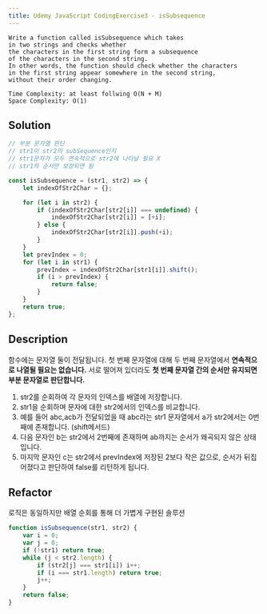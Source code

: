 ```yaml
---
title: Udemy JavaScript CodingExercise3 - isSubsequence
---
```


```text
Write a function called isSubsequence which takes
in two strings and checks whether
the characters in the first string form a subsequence
of the characters in the second string.
In other words, the function should check whether the characters
in the first string appear somewhere in the second string,
without their order changing.

Time Complexity: at least follwing O(N + M)
Space Complexity: O(1)
```

## Solution

```javascript
// 부분 문자열 판단
// str1이 str2의 subSequence인지
// str1문자가 모두 연속적으로 str2에 나타날 필요 X
// str1의 순서만 보장되면 됨

const isSubsequence = (str1, str2) => {
    let indexOfStr2Char = {};

    for (let i in str2) {
        if (indexOfStr2Char[str2[i]] === undefined) {
            indexOfStr2Char[str2[i]] = [+i];
        } else {
            indexOfStr2Char[str2[i]].push(+i);
        }
    }
    let prevIndex = 0;
    for (let i in str1) {
        prevIndex = indexOfStr2Char[str1[i]].shift();
        if (i > prevIndex) {
            return false;
        }
    }
    return true;
};
```

## Description

함수에는 문자열 둘이 전달됩니다. 첫 번째 문자열에 대해 두 번째 문자열에서 **연속적으로 나열될 필요는 없습니다.** 서로 떨어져 있더라도 **첫 번째 문자열 간의 순서만 유지되면 부분 문자열로 판단합니다.**

1. str2를 순회하여 각 문자의 인덱스를 배열에 저장합니다.
2. str1을 순회하며 문자에 대한 str2에서의 인덱스를 비교합니다.
3. 예를 들어 abc,acb가 전달되었을 때 abc라는 str1 문자열에서 a가 str2에서는 0번째에 존재합니다. (shift메서드)
4. 다음 문자인 b는 str2에서 2번째에 존재하며 ab까지는 순서가 왜곡되지 않은 상태입니다.
5. 마지막 문자인 c는 str2에서 prevIndex에 저장된 2보다 작은 값으로, 순서가 뒤집어졌다고 판단하여 false를 리턴하게 됩니다.

## Refactor

로직은 동일하지만 배열 순회를 통해 더 가볍게 구현된 솔루션

```javascript
function isSubsequence(str1, str2) {
    var i = 0;
    var j = 0;
    if (!str1) return true;
    while (j < str2.length) {
        if (str2[j] === str1[i]) i++;
        if (i === str1.length) return true;
        j++;
    }
    return false;
}
```
